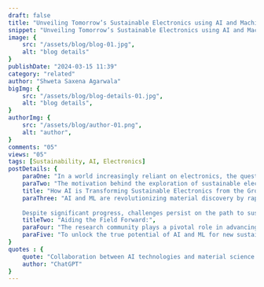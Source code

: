 ```yaml
---
draft: false
title: "Unveiling Tomorrow’s Sustainable Electronics using AI and Machine Learning"
snippet: "Unveiling Tomorrow’s Sustainable Electronics using AI and Machine Learning."
image: {
    src: "/assets/blog/blog-01.jpg",
    alt: "blog details"
}
publishDate: "2024-03-15 11:39"
category: "related"
author: "Shweta Saxena Agarwala"
bigImg: {
    src: "/assets/blog/blog-details-01.jpg",
    alt: "blog details",
}
authorImg: {
    src: "/assets/blog/author-01.png",
    alt: "author",
}
comments: "05"
views: "05"
tags: [Sustainability, AI, Electronics]
postDetails: {
    paraOne: "In a world increasingly reliant on electronics, the quest for sustainable materials is more crucial than ever. As concerns about environmental impact grow, researchers are turning to innovative approaches, harnessing the power of artificial intelligence (AI) and machine learning (ML) to accelerate the discovery of sustainable electronic materials that can replce the existing ones.",
    paraTwo: "The motivation behind the exploration of sustainable electronic materials is multifaceted. Firstly, traditional electronic materials often rely on rare earth elements and toxic substances, leading to environmental degradation during extraction and disposal. Secondly, the demand for electronics is skyrocketing, exacerbating resource depletion and pollution. Thirdly, as climate change looms large, there's an urgent need to reduce the carbon footprint associated with electronics manufacturing and usage. By discovering sustainable alternatives, we can mitigate these challenges and pave the way for a greener, more ethical future.",
    title: "How AI is Transforming Sustainable Electronics from the Ground Up",
    paraThree: "AI and ML are revolutionizing material discovery by rapidly sifting through vast datasets, predicting material properties, and suggesting novel compositions with desirable characteristics. These methods enable researchers to explore the vast landscape of potential materials more efficiently than traditional trial-and-error approaches. Techniques such as generative adversarial networks (GANs), reinforcement learning, and deep learning models are being deployed to accelerate the discovery process. Moreover, high-throughput computational simulations coupled with experimental validation streamline the identification of promising candidates, reducing time and resources. From eco-friendly conductive polymers to energy-efficient semiconductors, the spectrum of exploration is broad. For instance, AI algorithms are optimizing the design of organic photovoltaics with enhanced efficiency and stability. ML models are also aiding in the discovery of recyclable and biodegradable substrates for electronic devices. Moreover, efforts are underway to develop predictive models for material degradation, ensuring longevity and minimizing electronic waste.
    
    Despite significant progress, challenges persist on the path to sustainable material discovery. One major hurdle is the limited availability of high-quality data for training AI models, particularly concerning novel materials. Additionally, interpreting AI-generated results and translating them into actionable insights for experimentalists requires interdisciplinary collaboration and expertise. Furthermore, ensuring the scalability and reproducibility of sustainable materials poses logistical challenges. Overcoming these obstacles demands concerted efforts and continued innovation.",
    titleTwo: "Aiding the Field Forward:",
    paraFour: "The research community plays a pivotal role in advancing the frontier of sustainable electronic materials. Collaboration between computational scientists, material engineers, chemists, and physicists is essential for comprehensive problem-solving. Open-access databases can facilitate data sharing and foster community-driven initiatives. Furthermore, investing in infrastructure for high-performance computing and experimental characterization accelerates progress. Education and training programs that bridge the gap between AI and materials science empower the next generation of researchers to drive innovation in this burgeoning field.",
    paraFive: "To unlock the true potential of AI and ML for new sustainable material discovery, we need to foster collaborations and harness cutting-edge technologies."
}
quotes : {
    quote: "Collaboration between AI technologies and material science will shape a greener, more responsible future.",
    author: "ChatGPT"
}
---
```

